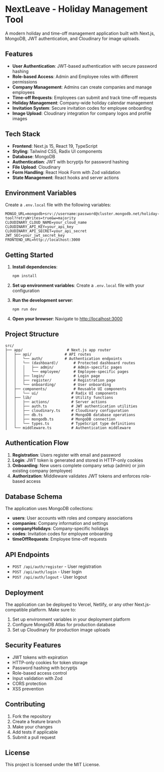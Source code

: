 # NextLeave - Holiday Management Tool

A modern holiday and time-off management application built with Next.js, MongoDB, JWT authentication, and Cloudinary for image uploads.

## Features

- **User Authentication**: JWT-based authentication with secure password hashing
- **Role-based Access**: Admin and Employee roles with different permissions
- **Company Management**: Admins can create companies and manage employees
- **Time-off Requests**: Employees can submit and track time-off requests
- **Holiday Management**: Company-wide holiday calendar management
- **Invitation System**: Secure invitation codes for employee onboarding
- **Image Upload**: Cloudinary integration for company logos and profile images

## Tech Stack

- **Frontend**: Next.js 15, React 19, TypeScript
- **Styling**: Tailwind CSS, Radix UI components
- **Database**: MongoDB
- **Authentication**: JWT with bcryptjs for password hashing
- **File Upload**: Cloudinary
- **Form Handling**: React Hook Form with Zod validation
- **State Management**: React hooks and server actions

## Environment Variables

Create a `.env.local` file with the following variables:

```env
MONGO_URL=mongodb+srv://username:password@cluster.mongodb.net/holiday-tool?retryWrites=true&w=majority
CLOUDINARY_CLOUD_NAME=your_cloud_name
CLOUDINARY_API_KEY=your_api_key
CLOUDINARY_API_SECRET=your_api_secret
JWT_SEC=your_jwt_secret_key
FRONTEND_URL=http://localhost:3000
```

## Getting Started

1. **Install dependencies**:
   ```bash
   npm install
   ```

2. **Set up environment variables**:
   Create a `.env.local` file with your configuration

3. **Run the development server**:
   ```bash
   npm run dev
   ```

4. **Open your browser**:
   Navigate to [http://localhost:3000](http://localhost:3000)

## Project Structure

```
src/
├── app/                    # Next.js app router
│   ├── api/               # API routes
│   │   └── auth/          # Authentication endpoints
│   │   └── (dashboard)/       # Protected dashboard routes
│   │   │   ├── admin/         # Admin-specific pages
│   │   │   └── employee/      # Employee-specific pages
│   │   ├── login/             # Login page
│   │   ├── register/          # Registration page
│   │   └── onboarding/        # User onboarding
│   ├── components/            # Reusable UI components
│   │   └── ui/               # Radix UI components
│   ├── lib/                  # Utility functions
│   │   ├── actions/          # Server actions
│   │   ├── auth.ts           # JWT authentication utilities
│   │   ├── cloudinary.ts     # Cloudinary configuration
│   │   ├── db.ts             # MongoDB database operations
│   │   ├── mongodb.ts        # MongoDB connection
│   │   └── types.ts          # TypeScript type definitions
│   └── middleware.ts         # Authentication middleware
```

## Authentication Flow

1. **Registration**: Users register with email and password
2. **Login**: JWT token is generated and stored in HTTP-only cookies
3. **Onboarding**: New users complete company setup (admin) or join existing company (employee)
4. **Authorization**: Middleware validates JWT tokens and enforces role-based access

## Database Schema

The application uses MongoDB collections:

- **users**: User accounts with roles and company associations
- **companies**: Company information and settings
- **companyHolidays**: Company-specific holidays
- **codes**: Invitation codes for employee onboarding
- **timeOffRequests**: Employee time-off requests

## API Endpoints

- `POST /api/auth/register` - User registration
- `POST /api/auth/login` - User login
- `POST /api/auth/logout` - User logout

## Deployment

The application can be deployed to Vercel, Netlify, or any other Next.js-compatible platform. Make sure to:

1. Set up environment variables in your deployment platform
2. Configure MongoDB Atlas for production database
3. Set up Cloudinary for production image uploads

## Security Features

- JWT tokens with expiration
- HTTP-only cookies for token storage
- Password hashing with bcryptjs
- Role-based access control
- Input validation with Zod
- CORS protection
- XSS prevention

## Contributing

1. Fork the repository
2. Create a feature branch
3. Make your changes
4. Add tests if applicable
5. Submit a pull request

## License

This project is licensed under the MIT License.
